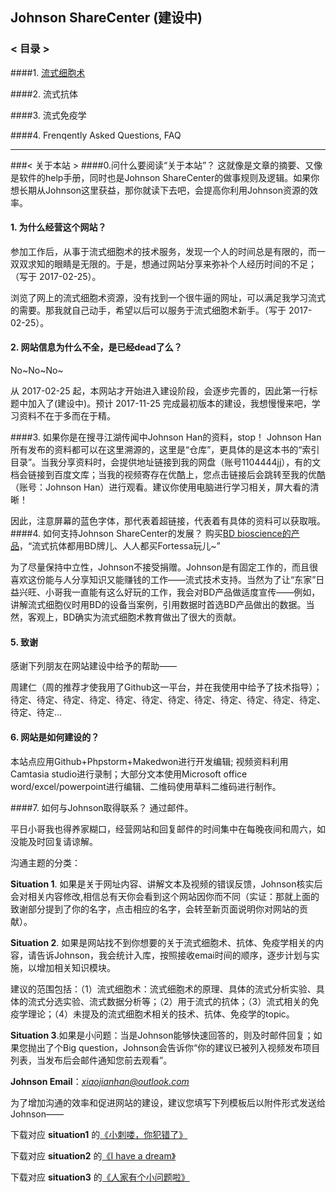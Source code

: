 ## Johnson ShareCenter (建设中)


### < 目录 >
####1.  [流式细胞术](./doc/flowcytometry/facscontent.md)

####2.  流式抗体

####3.  流式免疫学

####4.  Frenqently Asked Questions, FAQ


---
###< 关于本站 >
####0.问什么要阅读“关于本站”？
这就像是文章的摘要、又像是软件的help手册，同时也是Johnson ShareCenter的做事规则及逻辑。如果你想长期从Johnson这里获益，那你就读下去吧，会提高你利用Johnson资源的效率。

#### 1. 为什么经营这个网站？
参加工作后，从事于流式细胞术的技术服务，发现一个人的时间总是有限的，而一双双求知的眼睛是无限的。于是，想通过网站分享来弥补个人经历时间的不足；（写于 2017-02-25）。

浏览了网上的流式细胞术资源，没有找到一个很牛逼的网址，可以满足我学习流式的需要。那我就自己动手，希望以后可以服务于流式细胞术新手。（写于 2017-02-25）。

#### 2. 网站信息为什么不全，是已经dead了么？
No~No~No~

从 2017-02-25 起，本网站才开始进入建设阶段，会逐步完善的，因此第一行标题中加入了(建设中)。预计 2017-11-25 完成最初版本的建设，我想慢慢来吧，学习资料不在于多而在于精。

####3. 如果你是在搜寻江湖传闻中Johnson Han的资料，stop！
Johnson Han所有发布的资料都可以在这里溯源的，这里是“仓库”，更具体的是这本书的“索引目录”。当我分享资料时，会提供地址链接到我的网盘（账号1104444jj），有的文档会链接到百度文库；当我的视频寄存在优酷上，您点击链接后会跳转至我的优酷（账号：Johnson Han）进行观看。建议你使用电脑进行学习相关，屏大看的清晰！

因此，注意屏幕的蓝色字体，那代表着超链接，代表着有具体的资料可以获取哦。
####4. 如何支持Johnson ShareCenter的发展？
购买[BD bioscience的产品](http://www.bdbiosciences.com/cn/home)，“流式抗体都用BD牌儿、人人都买Fortessa玩儿~”

为了尽量保持中立性，Johnson不接受捐赠。Johnson是有固定工作的，而且很喜欢这份能与人分享知识又能赚钱的工作——流式技术支持。当然为了让“东家”日益兴旺、小哥我一直能有这么好玩的工作，我会对BD产品做适度宣传——例如，讲解流式细胞仪时用BD的设备当案例，引用数据时首选BD产品做出的数据。当然，客观上，BD确实为流式细胞术教育做出了很大的贡献。


#### 5. 致谢
感谢下列朋友在网站建设中给予的帮助——

周建仁（周的推荐才使我用了Github这一平台，并在我使用中给予了技术指导）；待定、待定、待定、待定、待定、待定、待定、待定、待定、待定、待定、待定、待定、待定... 

#### 6. 网站是如何建设的？

本站点应用Github+Phpstorm+Makedwon进行开发编辑; 视频资料利用Camtasia studio进行录制；大部分文本使用Microsoft office word/excel/powerpoint进行编辑、二维码使用草料二维码进行制作。

####7. 如何与Johnson取得联系？
通过邮件。

平日小哥我也得养家糊口，经营网站和回复邮件的时间集中在每晚夜间和周六，如没能及时回复请谅解。

沟通主题的分类：


**Situation 1**. 如果是关于网址内容、讲解文本及视频的错误反馈，Johnson核实后会对相关内容修改,相信总有天你会看到这个网站因你而不同（实证：那就上面的致谢部分提到了你的名字，点击相应的名字，会转至新页面说明你对网站的贡献）。


**Situation 2**. 如果是网站找不到你想要的关于流式细胞术、抗体、免疫学相关的内容，请告诉Johnson，我会统计入库，按照接收emai时间的顺序，逐步计划与实施，以增加相关知识模块。

建议的范围包括：（1）流式细胞术：流式细胞术的原理、具体的流式分析实验、具体的流式分选实验、流式数据分析等；（2）用于流式的抗体；（3）流式相关的免疫学理论；（4）未提及的流式细胞术相关的技术、抗体、免疫学的topic。
  

**Situation 3**.如果是小问题：当是Johnson能够快速回答的，则及时邮件回复；如果您抛出了个Big question，Johnson会告诉你“你的建议已被列入视频发布项目列表，当发布后会邮件通知您前去观看”。
  
             
**Johnson Email**：*xiaojianhan@outlook.com* 

为了增加沟通的效率和促进网站的建设，建议您填写下列模板后以附件形式发送给Johnson——

下载对应 **situation1** 的[《小刺喽，你犯错了》](https://pan.baidu.com/s/1miiBXAK)

下载对应 **situation2** 的[《I have a dream》](https://pan.baidu.com/s/1jIDOhka)

下载对应 **situation3** 的[《人家有个小问题啦》](https://pan.baidu.com/s/1gftB5on)



